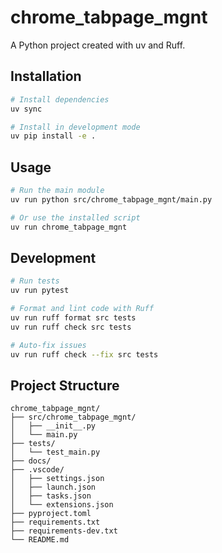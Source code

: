 # chrome_tabpage_mgnt

A Python project created with uv and Ruff.

## Installation

```bash
# Install dependencies
uv sync

# Install in development mode
uv pip install -e .
```

## Usage

```bash
# Run the main module
uv run python src/chrome_tabpage_mgnt/main.py

# Or use the installed script
uv run chrome_tabpage_mgnt
```

## Development

```bash
# Run tests
uv run pytest

# Format and lint code with Ruff
uv run ruff format src tests
uv run ruff check src tests

# Auto-fix issues
uv run ruff check --fix src tests
```

## Project Structure

```
chrome_tabpage_mgnt/
├── src/chrome_tabpage_mgnt/
│   ├── __init__.py
│   └── main.py
├── tests/
│   └── test_main.py
├── docs/
├── .vscode/
│   ├── settings.json
│   ├── launch.json
│   ├── tasks.json
│   └── extensions.json
├── pyproject.toml
├── requirements.txt
├── requirements-dev.txt
└── README.md
```
